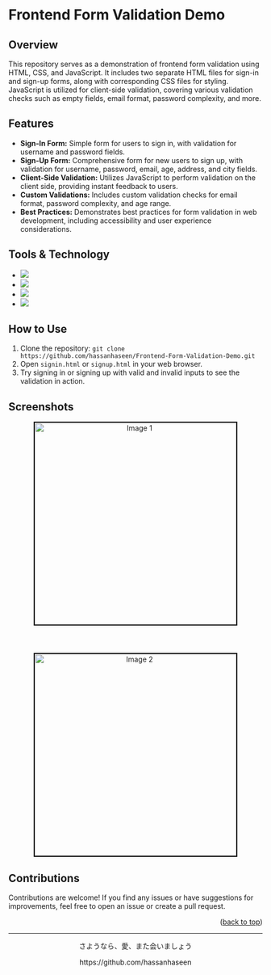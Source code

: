 <a name="readme-top"></a>

# Frontend Form Validation Demo

## Overview

This repository serves as a demonstration of frontend form validation using HTML, CSS, and JavaScript. It includes two separate HTML files for sign-in and sign-up forms, along with corresponding CSS files for styling. JavaScript is utilized for client-side validation, covering various validation checks such as empty fields, email format, password complexity, and more.

## Features

- **Sign-In Form:** Simple form for users to sign in, with validation for username and password fields.
- **Sign-Up Form:** Comprehensive form for new users to sign up, with validation for username, password, email, age, address, and city fields.
- **Client-Side Validation:** Utilizes JavaScript to perform validation on the client side, providing instant feedback to users.
- **Custom Validations:** Includes custom validation checks for email format, password complexity, and age range.
- **Best Practices:** Demonstrates best practices for form validation in web development, including accessibility and user experience considerations.

## Tools & Technology

* <img src="https://img.shields.io/badge/HTML5-E34F26?style=for-the-badge&logo=html5&logoColor=white" />
* <img src="https://img.shields.io/badge/CSS3-1572B6?style=for-the-badge&logo=css3&logoColor=white" />
* <img src="https://img.shields.io/badge/JavaScript-323330?style=for-the-badge&logo=javascript&logoColor=F7DF1E"/>
* <img src="https://img.shields.io/badge/Visual_Studio_Code-0078D4?style=for-the-badge&logo=visual%20studio%20code&logoColor=white" />

## How to Use

1. Clone the repository: `git clone https://github.com/hassanhaseen/Frontend-Form-Validation-Demo.git`
2. Open `signin.html` or `signup.html` in your web browser.
3. Try signing in or signing up with valid and invalid inputs to see the validation in action.

## Screenshots

<p align="center">
  <img src="https://i.imgur.com/yvA38LE.png" alt="Image 1" width="400" style="border: 2px solid black; margin-bottom: 20px;">
</p>

<p align="center">
  <img src="https://i.imgur.com/DlQTFME.png" alt="Image 2" width="400" style="border: 2px solid black; margin-top: 20px;">
</p>


## Contributions

Contributions are welcome! If you find any issues or have suggestions for improvements, feel free to open an issue or create a pull request.

<p align="right">(<a href="#readme-top">back to top</a>)</p>

---
<p align="center"> さようなら、愛、また会いましょう </p>
<p align="center">
https://github.com/hassanhaseen
</p>
